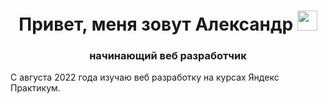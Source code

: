 <h1 align="center">Привет, меня зовут Александр <img src="https://github.com/blackcater/blackcater/raw/main/images/Hi.gif" height="32"/></h1>
<h3 align="center">начинающий веб разработчик</h3>

С августа 2022 года изучаю веб разработку на курсах Яндекс Практикум.
